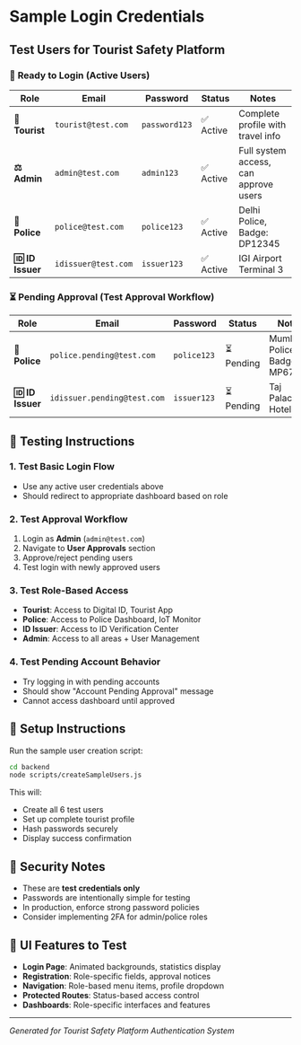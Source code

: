 # Sample Login Credentials

## Test Users for Tourist Safety Platform

### 🎯 **Ready to Login (Active Users)**

| Role | Email | Password | Status | Notes |
|------|-------|----------|--------|-------|
| **👤 Tourist** | `tourist@test.com` | `password123` | ✅ Active | Complete profile with travel info |
| **⚖️ Admin** | `admin@test.com` | `admin123` | ✅ Active | Full system access, can approve users |
| **👮 Police** | `police@test.com` | `police123` | ✅ Active | Delhi Police, Badge: DP12345 |
| **🆔 ID Issuer** | `idissuer@test.com` | `issuer123` | ✅ Active | IGI Airport Terminal 3 |

### ⏳ **Pending Approval (Test Approval Workflow)**

| Role | Email | Password | Status | Notes |
|------|-------|----------|--------|-------|
| **👮 Police** | `police.pending@test.com` | `police123` | ⏳ Pending | Mumbai Police, Badge: MP67890 |
| **🆔 ID Issuer** | `idissuer.pending@test.com` | `issuer123` | ⏳ Pending | Taj Palace Hotel |

## 🧪 **Testing Instructions**

### 1. **Test Basic Login Flow**
- Use any active user credentials above
- Should redirect to appropriate dashboard based on role

### 2. **Test Approval Workflow**
1. Login as **Admin** (`admin@test.com`)
2. Navigate to **User Approvals** section
3. Approve/reject pending users
4. Test login with newly approved users

### 3. **Test Role-Based Access**
- **Tourist**: Access to Digital ID, Tourist App
- **Police**: Access to Police Dashboard, IoT Monitor
- **ID Issuer**: Access to ID Verification Center
- **Admin**: Access to all areas + User Management

### 4. **Test Pending Account Behavior**
- Try logging in with pending accounts
- Should show "Account Pending Approval" message
- Cannot access dashboard until approved

## 🚀 **Setup Instructions**

Run the sample user creation script:

```bash
cd backend
node scripts/createSampleUsers.js
```

This will:
- Create all 6 test users
- Set up complete tourist profile
- Hash passwords securely
- Display success confirmation

## 🔐 **Security Notes**

- These are **test credentials only**
- Passwords are intentionally simple for testing
- In production, enforce strong password policies
- Consider implementing 2FA for admin/police roles

## 🎨 **UI Features to Test**

- **Login Page**: Animated backgrounds, statistics display
- **Registration**: Role-specific fields, approval notices  
- **Navigation**: Role-based menu items, profile dropdown
- **Protected Routes**: Status-based access control
- **Dashboards**: Role-specific interfaces and features

---

*Generated for Tourist Safety Platform Authentication System*
